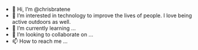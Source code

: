 - 👋 Hi, I’m @chrisbratene
- 👀 I’m interested in technology to improve the lives of people.  I love being active outdoors as well.
- 🌱 I’m currently learning ...
- 💞️ I’m looking to collaborate on ...
- 📫 How to reach me ...

<!---
chrisbratene/chrisbratene is a ✨ special ✨ repository because its `README.md` (this file) appears on your GitHub profile.
You can click the Preview link to take a look at your changes.
--->
